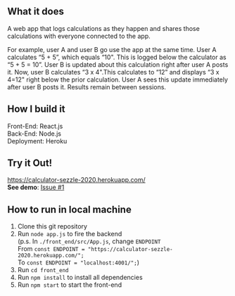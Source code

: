 ## What it does
A web app that logs calculations as they happen and shares those calculations with everyone connected to the app.  
  
For example, user A and user B go use the app at the same time. User A calculates “5 + 5”, which equals “10". This is logged below the calculator as “5 + 5 = 10”. User B is updated about this calculation right after user A posts it. Now, user B calculates “3 x 4".This calculates to “12” and displays “3 x 4=12" right below the prior calculation. User A sees this update immediately after user B posts it. Results remain between sessions.  

## How I build it
Front-End: React.js  
Back-End: Node.js  
Deployment: Heroku  

## Try it Out!
https://calculator-sezzle-2020.herokuapp.com/  
**See demo**: [Issue #1](https://github.com/IrennaLumbuun/sezzle-2020-calculator/issues/1)

## How to run in local machine
1. Clone this git repository
2. Run `node app.js` to fire the backend  
(p.s. In `./front_end/src/App.js`, change `ENDPOINT`  
    From `const ENDPOINT = "https://calculator-sezzle-2020.herokuapp.com/";`  
    To `const ENDPOINT = "localhost:4001/";`)
3. Run `cd front_end`
4. Run `npm install` to install all dependencies
5. Run `npm start` to start the front-end
